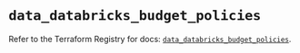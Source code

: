 # `data_databricks_budget_policies`

Refer to the Terraform Registry for docs: [`data_databricks_budget_policies`](https://registry.terraform.io/providers/databricks/databricks/1.72.0/docs/data-sources/budget_policies).
